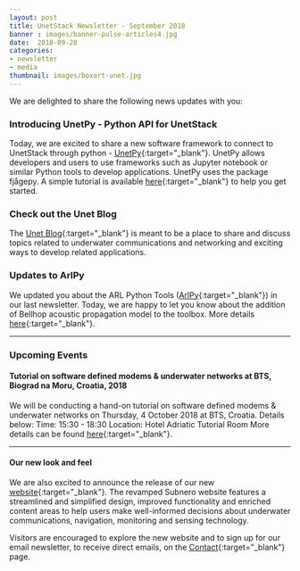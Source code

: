 ```yaml
---
layout: post
title: UnetStack Newsletter - September 2018
banner : images/banner-pulse-articles4.jpg
date:  2018-09-28
categories:
- newsletter
- media
thumbnail: images/boxart-unet.jpg
---
```


We are delighted to share the following news updates with you:

### Introducing UnetPy - Python API for UnetStack

Today, we are excited to share a new software framework to connect to UnetStack through python - [UnetPy](https://github.com/org-arl/unet-contrib/tree/master/contrib/Unet-Python-API){:target="_blank"}. UnetPy allows developers and users to use frameworks such as Jupyter notebook or similar Python tools to develop applications. UnetPy uses the package fjågepy. A simple tutorial is available [here](https://github.com/org-arl/unet-contrib/blob/master/contrib/Unet-Python-API/python-gateway-tutorial.ipynb/){:target="_blank"} to help you get started.
 
### Check out the Unet Blog

The [Unet Blog](https://blog.unetstack.ne/){:target="_blank"} is meant to be a place to share and discuss topics related to underwater communications and networking and exciting ways to develop related applications.

### Updates to ArlPy

  We updated you about the ARL Python Tools ([ArlPy](https://arlpy.readthedocs.io/en/latest/index.html){:target="_blank"}) in our last newsletter. Today, we are happy to let you know about the addition of Bellhop acoustic propagation model to the toolbox. More details [here](https://arlpy.readthedocs.io/en/latest/uwapm.html){:target="_blank"}.

---

### Upcoming Events
#### Tutorial on software defined modems & underwater networks at BTS, Biograd na Moru, Croatia, 2018

We will be conducting a hand-on tutorial on software defined modems & underwater networks on Thursday, 4 October 2018 at BTS, Croatia. Details below:
Time: 15:30 - 18:30
Location: Hotel Adriatic Tutorial Room
More details can be found [here](http://bts.fer.hr/session/t3-hands-on-with-software-defined-modems-underwater-networks/){:target="_blank"}.

---

#### Our new look and feel

We are also excited to announce the release of our new [website](http://www.subnero.com/){:target="_blank"}. The revamped Subnero website features a streamlined and simplified design, improved functionality and enriched content areas to help users make well-informed decisions about underwater communications, navigation, monitoring and sensing technology.

Visitors are encouraged to explore the new website and to sign up for our email newsletter, to receive direct emails, on the [Contact](https://subnero.com/contact/){:target="_blank"} page.
